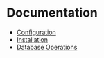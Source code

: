 # Documentation

- [Configuration](Configuration.md)
- [Installation](Installation.md)
- [Database Operations](Database-Operations.md)
